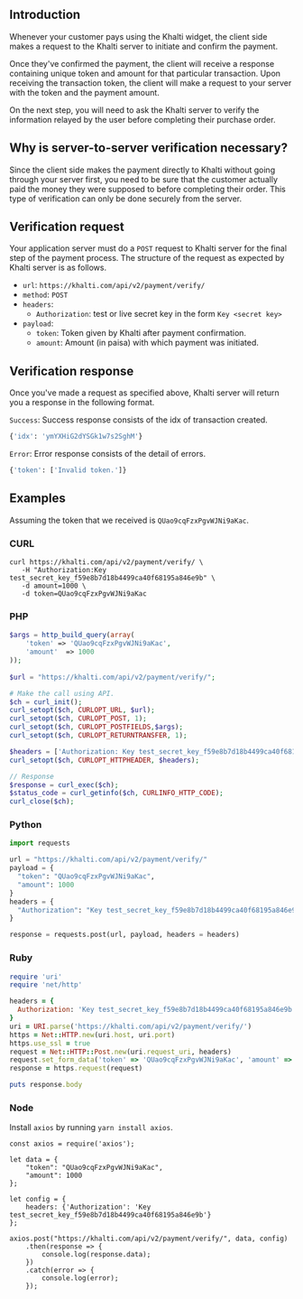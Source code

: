 ## Introduction
Whenever your customer pays using the Khalti widget, the client side
makes a request to the Khalti server to initiate and confirm the
payment.

Once they've confirmed the payment, the client will receive a response
containing unique token and amount for that particular transaction.
Upon receiving the transaction token, the client will make a request
to your server with the token and the payment amount.

On the next step, you will need to ask the Khalti server to verify the
information relayed by the user before completing their purchase
order.


## Why is server-to-server verification necessary?
Since the client side makes the payment directly to Khalti without
going through your server first, you need to be sure that the customer
actually paid the money they were supposed to before completing their
order. This type of verification can only be done securely from the
server.


## Verification request
Your application server must do a `POST` request to Khalti server for
the final step of the payment process. The structure of the request as
expected by Khalti server is as follows.

- `url`: `https://khalti.com/api/v2/payment/verify/`
- `method`: `POST`
- `headers`:
	- `Authorization`: test or live secret key in the form `Key <secret key>`
- `payload`:
	- `token`: Token given by Khalti after payment confirmation.
	- `amount`: Amount (in paisa) with which payment was initiated.


## Verification response
Once you've made a request as specified above, Khalti server will
return you a response in the following format.

`Success`: Success response consists of the idx of transaction created.

```python
{'idx': 'ymYXHiG2dYSGk1w7s2SghM'}
```

`Error`: Error response consists of the detail of errors.

```python
{'token': ['Invalid token.']}
```

## Examples
Assuming the token that we received is `QUao9cqFzxPgvWJNi9aKac`.

### CURL

```curl
curl https://khalti.com/api/v2/payment/verify/ \
   -H "Authorization:Key test_secret_key_f59e8b7d18b4499ca40f68195a846e9b" \
   -d amount=1000 \
   -d token=QUao9cqFzxPgvWJNi9aKac
```

### PHP
```php
$args = http_build_query(array(
    'token' => 'QUao9cqFzxPgvWJNi9aKac',
    'amount'  => 1000
));
    
$url = "https://khalti.com/api/v2/payment/verify/";

# Make the call using API.
$ch = curl_init();
curl_setopt($ch, CURLOPT_URL, $url);
curl_setopt($ch, CURLOPT_POST, 1);
curl_setopt($ch, CURLOPT_POSTFIELDS,$args);
curl_setopt($ch, CURLOPT_RETURNTRANSFER, 1);

$headers = ['Authorization: Key test_secret_key_f59e8b7d18b4499ca40f68195a846e9b'];
curl_setopt($ch, CURLOPT_HTTPHEADER, $headers);

// Response
$response = curl_exec($ch);
$status_code = curl_getinfo($ch, CURLINFO_HTTP_CODE);
curl_close($ch);

```

### Python

```python
import requests

url = "https://khalti.com/api/v2/payment/verify/"
payload = {
  "token": "QUao9cqFzxPgvWJNi9aKac",
  "amount": 1000
}
headers = {
  "Authorization": "Key test_secret_key_f59e8b7d18b4499ca40f68195a846e9b"
}

response = requests.post(url, payload, headers = headers)
```

### Ruby

```ruby
require 'uri'
require 'net/http'

headers = {
  Authorization: 'Key test_secret_key_f59e8b7d18b4499ca40f68195a846e9b'
}
uri = URI.parse('https://khalti.com/api/v2/payment/verify/')
https = Net::HTTP.new(uri.host, uri.port)
https.use_ssl = true
request = Net::HTTP::Post.new(uri.request_uri, headers)
request.set_form_data('token' => 'QUao9cqFzxPgvWJNi9aKac', 'amount' => 1000)
response = https.request(request)

puts response.body
```

### Node

Install `axios` by running `yarn install axios`.

```nodejs
const axios = require('axios');

let data = {
    "token": "QUao9cqFzxPgvWJNi9aKac",
    "amount": 1000
};

let config = {
    headers: {'Authorization': 'Key test_secret_key_f59e8b7d18b4499ca40f68195a846e9b'}
};

axios.post("https://khalti.com/api/v2/payment/verify/", data, config)
    .then(response => {
        console.log(response.data);
    })
    .catch(error => {
        console.log(error);
    });
```
